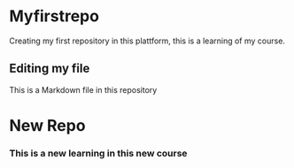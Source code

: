 # Myfirstrepo
Creating my first repository in this plattform, this is a learning of my course. 
## Editing my file 
This is a Markdown file in this repository 
# New Repo 
### This is a new learning in this new course 
